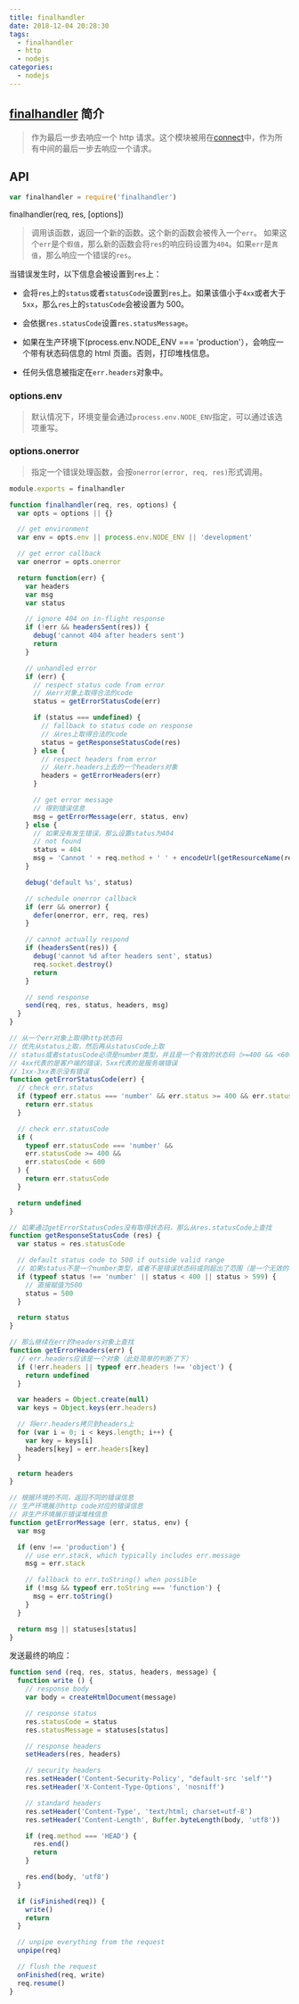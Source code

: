 ```yaml
---
title: finalhandler
date: 2018-12-04 20:28:30
tags:
  - finalhandler
  - http
  - nodejs
categories:
  - nodejs
---
```


## [finalhandler](https://github.com/pillarjs/finalhandler) 简介

> 作为最后一步去响应一个 http 请求。这个模块被用在[connect](https://github.com/senchalabs/connect)中，作为所有中间的最后一步去响应一个请求。

## API

```js
var finalhandler = require('finalhandler')
```

finalhandler(req, res, [options])

> 调用该函数，返回一个新的函数。这个新的函数会被传入一个`err`。
> 如果这个`err`是个`假值`，那么新的函数会将`res`的响应码设置为`404`。如果`err`是`真值`，那么响应一个错误的`res`。

当错误发生时，以下信息会被设置到`res`上：

- 会将`res`上的`status`或者`statusCode`设置到`res`上。如果该值小于`4xx`或者大于`5xx`，那么`res`上的`statusCode`会被设置为 500。

- 会依据`res.statusCode`设置`res.statusMessage`。

- 如果在生产环境下(process.env.NODE_ENV === 'production'），会响应一个带有状态码信息的 html 页面。否则，打印堆栈信息。

- 任何头信息被指定在`err.headers`对象中。

### options.env

> 默认情况下，环境变量会通过`process.env.NODE_ENV`指定，可以通过该选项重写。

### options.onerror

> 指定一个错误处理函数，会按`onerror(error, req, res)`形式调用。

```js
module.exports = finalhandler

function finalhandler(req, res, options) {
  var opts = options || {}

  // get environment
  var env = opts.env || process.env.NODE_ENV || 'development'

  // get error callback
  var onerror = opts.onerror

  return function(err) {
    var headers
    var msg
    var status

    // ignore 404 on in-flight response
    if (!err && headersSent(res)) {
      debug('cannot 404 after headers sent')
      return
    }

    // unhandled error
    if (err) {
      // respect status code from error
      // 从err对象上取得合法的code
      status = getErrorStatusCode(err)

      if (status === undefined) {
        // fallback to status code on response
        // 从res上取得合法的code
        status = getResponseStatusCode(res)
      } else {
        // respect headers from error
        // 从err.headers上去的一个headers对象
        headers = getErrorHeaders(err)
      }

      // get error message
      // 得到错误信息
      msg = getErrorMessage(err, status, env)
    } else {
      // 如果没有发生错误，那么设置status为404
      // not found
      status = 404
      msg = 'Cannot ' + req.method + ' ' + encodeUrl(getResourceName(req))
    }

    debug('default %s', status)

    // schedule onerror callback
    if (err && onerror) {
      defer(onerror, err, req, res)
    }

    // cannot actually respond
    if (headersSent(res)) {
      debug('cannot %d after headers sent', status)
      req.socket.destroy()
      return
    }

    // send response
    send(req, res, status, headers, msg)
  }
}

// 从一个err对象上取得http状态码
// 优先从status上取，然后再从statusCode上取
// status或者statusCode必须是number类型，并且是一个有效的状态码（>=400 && <600）
// 4xx代表的是客户端的错误，5xx代表的是服务端错误
// 1xx-3xx表示没有错误
function getErrorStatusCode(err) {
  // check err.status
  if (typeof err.status === 'number' && err.status >= 400 && err.status < 600) {
    return err.status
  }

  // check err.statusCode
  if (
    typeof err.statusCode === 'number' &&
    err.statusCode >= 400 &&
    err.statusCode < 600
  ) {
    return err.statusCode
  }

  return undefined
}

// 如果通过getErrorStatusCodes没有取得状态码，那么从res.statusCode上查找
function getResponseStatusCode (res) {
  var status = res.statusCode

  // default status code to 500 if outside valid range
  // 如果status不是一个number类型，或者不是错误状态码或则超出了范围（是一个无效的状态码）
  if (typeof status !== 'number' || status < 400 || status > 599) {
    // 直接赋值为500
    status = 500
  }

  return status
}

// 那么继续在err的headers对象上查找
function getErrorHeaders(err) {
  // err.headers应该是一个对象（此处简单的判断了下）
  if (!err.headers || typeof err.headers !== 'object') {
    return undefined
  }

  var headers = Object.create(null)
  var keys = Object.keys(err.headers)

  // 将err.headers拷贝到headers上
  for (var i = 0; i < keys.length; i++) {
    var key = keys[i]
    headers[key] = err.headers[key]
  }

  return headers
}

// 根据环境的不同，返回不同的错误信息
// 生产环境展示http code对应的错误信息
// 非生产环境展示错误堆栈信息
function getErrorMessage (err, status, env) {
  var msg

  if (env !== 'production') {
    // use err.stack, which typically includes err.message
    msg = err.stack

    // fallback to err.toString() when possible
    if (!msg && typeof err.toString === 'function') {
      msg = err.toString()
    }
  }

  return msg || statuses[status]
}
```

发送最终的响应：

```js
function send (req, res, status, headers, message) {
  function write () {
    // response body
    var body = createHtmlDocument(message)

    // response status
    res.statusCode = status
    res.statusMessage = statuses[status]

    // response headers
    setHeaders(res, headers)

    // security headers
    res.setHeader('Content-Security-Policy', "default-src 'self'")
    res.setHeader('X-Content-Type-Options', 'nosniff')

    // standard headers
    res.setHeader('Content-Type', 'text/html; charset=utf-8')
    res.setHeader('Content-Length', Buffer.byteLength(body, 'utf8'))

    if (req.method === 'HEAD') {
      res.end()
      return
    }

    res.end(body, 'utf8')
  }

  if (isFinished(req)) {
    write()
    return
  }

  // unpipe everything from the request
  unpipe(req)

  // flush the request
  onFinished(req, write)
  req.resume()
}
```
